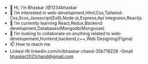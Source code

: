 - 👋 Hi, I’m Bhaskar /@1234bhaskar
- 👀 I’m interested in web-development,Html,Css,Tailwind-Css,Scss,Javascript(Es6),Node-js,Express,Api integraion,Reactjs.
- 🌱 I’m currently learning React,Redux,Backend development,Databases(Mongodb/Mongoose)
- 💞️ I’m looking to collaborate on anything related to web-developement,frontend,backend,c++,Web Designing(Figma)
- 📫 How to reach me 
- Linked-IN linkedin.com/in/bhaskar-chand-35b718226
-Gmail bhaskar2021chand@gmail.com
<!---
1234bhaskar/1234bhaskar is a ✨ special ✨ repository because its `README.md` (this file) appears on your GitHub profile.
You can click the Preview link to take a look at your changes.
--->
